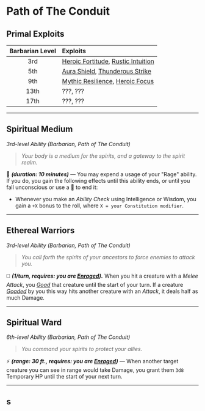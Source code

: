 # Path of The Conduit

## Primal Exploits

| Barbarian Level | Exploits                                       |
|:---------------:|:-----------------------------------------------|
|       3rd       | [Heroic Fortitude][HF], [Rustic Intuition][RI] |
|       5th       | [Aura Shield][AS], [Thunderous Strike][TS]     |
|       9th       | [Mythic Resilience][MR], [Heroic Focus][HFo]   |
|      13th       | ???, ???                                       |
|      17th       | ???, ???                                       |

---

## Spiritual Medium
*3rd-level Ability (Barbarian, Path of The Conduit)*  

> *Your body is a medium for the spirits, and a gateway to the spirit realm.*

🔵 ***(duration: 10 minutes)*** — You may expend a usage of your "Rage" ability. If you do, you gain the following effects until this ability ends, or until you fall unconscious or use a 🔵 to end it:
* Whenever you make an *Ability Check* using Intelligence or Wisdom, you gain a `+X` bonus to the roll, where `X = your Constitution modifier`.

---

## Ethereal Warriors
*3rd-level Ability (Barbarian, Path of The Conduit)*  

> *You call forth the spirits of your ancestors to force enemies to attack you.*

◻️ ***(1/turn, requires: you are [*Enraged*][E]).*** When you hit a creature with a *Melee Attack*, you [*Goad*][GD] that creature until the start of your turn. If a creature [*Goaded*][GD] by you this way hits another creature with an *Attack*, it deals half as much Damage.

---

## Spiritual Ward
*6th-level Ability (Barbarian, Path of The Conduit)*  

> *You command your spirits to protect your allies.*

⚡ ***(range: 30 ft., requires: you are [*Enraged*][E])*** — When another target creature you can see in range would take Damage, you grant them `3d8` Temporary HP until the start of your next turn.

---

## s

<!-- References. -->

<!-- External references. -->

<!-- Primal Exploits -->

<!-- 1st level -->
[HF]: ../../../Exploits/1st%20Level/Heroic%20Fortitude.md
[RI]: ../../../Exploits/1st%20Level/Rustic%20Intuition.md

<!-- 2nd level -->
[AS]: ../../../Exploits/2nd%20Level/Aura%20Shield.md
[TS]: ../../../Exploits/2nd%20Level/Thunderous%20Strike.md

<!-- 3rd level -->
[MR]: ../../../Exploits/3rd%20Level/Mythic%20Resilience.md
[HFo]: ../../../Exploits/3rd%20Level/Heroic%20Focus.md

<!--------------------->

[E]: ../../../Rules/Conditions/Enraged.md
[GD]: ../../../Rules/Conditions/Goaded.md

<!----------------->